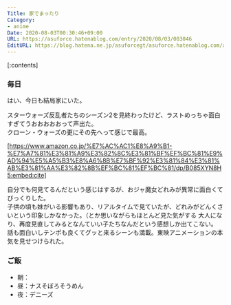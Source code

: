 ```yaml
---
Title: 家でまったり
Category:
- anime
Date: 2020-08-03T00:30:46+09:00
URL: https://asuforce.hatenablog.com/entry/2020/08/03/003046
EditURL: https://blog.hatena.ne.jp/asuforcegt/asuforce.hatenablog.com/atom/entry/26006613609162486
---
```


[:contents]

###  毎日

はい、今日も結局家にいた。

スターウォーズ反乱者たちのシーズン2を見終わったけど、ラストめっちゃ面白すぎてうおおおおおって声出た。  
クローン・ウォーズの更にその先へって感じで最高。

[https://www.amazon.co.jp/%E7%AC%AC1%E8%A9%B1-%E7%A7%81%E3%81%A9%E3%82%8C%E3%81%BF%EF%BC%81%E9%AD%94%E5%A5%B3%E8%A6%8B%E7%BF%92%E3%81%84%E3%81%AB%E3%81%AA%E3%82%8B%EF%BC%81%EF%BC%81/dp/B085XYN8H5:embed:cite]

自分でも何見てるんだという感じはするが、おジャ魔女どれみが異常に面白くてびっくりした。  
子供の頃も妹がいる影響もあり、リアルタイムで見ていたが、どれみがどんくさいという印象しかなかった。（とか思いながらもほとんど見た気がする
大人になり、再度見直してみるとなんていい子たちなんだという感想しか出てこない。  
話も面白いしテンポも良くてグッと来るシーンも満載。東映アニメーションの本気を見せつけられた。

### ご飯

- 朝：
- 昼：ナスそぼろそうめん
- 夜：デニーズ
